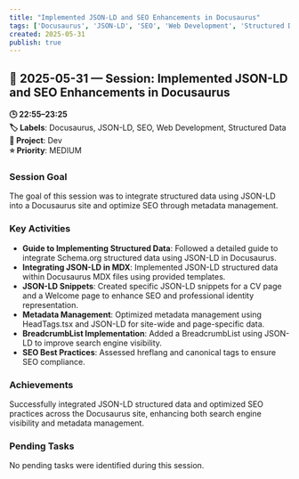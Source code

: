 ```yaml
---
title: "Implemented JSON-LD and SEO Enhancements in Docusaurus"
tags: ['Docusaurus', 'JSON-LD', 'SEO', 'Web Development', 'Structured Data']
created: 2025-05-31
publish: true
---
```


## 📅 2025-05-31 — Session: Implemented JSON-LD and SEO Enhancements in Docusaurus

**🕒 22:55–23:25**  
**🏷️ Labels**: Docusaurus, JSON-LD, SEO, Web Development, Structured Data  
**📂 Project**: Dev  
**⭐ Priority**: MEDIUM  


### Session Goal
The goal of this session was to integrate structured data using JSON-LD into a Docusaurus site and optimize SEO through metadata management.

### Key Activities
- **Guide to Implementing Structured Data**: Followed a detailed guide to integrate Schema.org structured data using JSON-LD in Docusaurus.
- **Integrating JSON-LD in MDX**: Implemented JSON-LD structured data within Docusaurus MDX files using provided templates.
- **JSON-LD Snippets**: Created specific JSON-LD snippets for a CV page and a Welcome page to enhance SEO and professional identity representation.
- **Metadata Management**: Optimized metadata management using HeadTags.tsx and JSON-LD for site-wide and page-specific data.
- **BreadcrumbList Implementation**: Added a BreadcrumbList using JSON-LD to improve search engine visibility.
- **SEO Best Practices**: Assessed hreflang and canonical tags to ensure SEO compliance.

### Achievements
Successfully integrated JSON-LD structured data and optimized SEO practices across the Docusaurus site, enhancing both search engine visibility and metadata management.

### Pending Tasks
No pending tasks were identified during this session.
